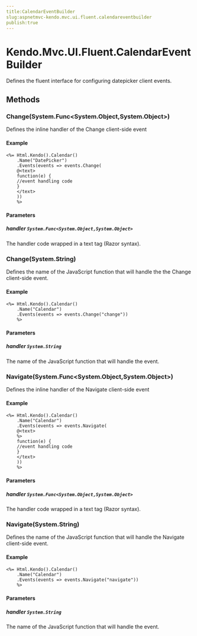 ```yaml
---
title:CalendarEventBuilder
slug:aspnetmvc-kendo.mvc.ui.fluent.calendareventbuilder
publish:true
---
```


# Kendo.Mvc.UI.Fluent.CalendarEventBuilder

Defines the fluent interface for configuring datepicker client events.

## Methods

### Change(System.Func\<System.Object,System.Object\>)
Defines the inline handler of the Change client-side event

#### Example
    <%= Html.Kendo().Calendar()
        .Name("DatePicker")
        .Events(events => events.Change(
        @<text>
        function(e) {
        //event handling code
        }
        </text>
        ))
        %>

#### Parameters

##### handler `System.Func<System.Object,System.Object>`
The handler code wrapped in a text tag (Razor syntax).

### Change(System.String)
Defines the name of the JavaScript function that will handle the the Change client-side event.

#### Example
    <%= Html.Kendo().Calendar()
        .Name("Calendar")
        .Events(events => events.Change("change"))
        %>

#### Parameters

##### handler `System.String`
The name of the JavaScript function that will handle the event.

### Navigate(System.Func\<System.Object,System.Object\>)
Defines the inline handler of the Navigate client-side event

#### Example
    <%= Html.Kendo().Calendar()
        .Name("Calendar")
        .Events(events => events.Navigate(
        @<text>
        %>
        function(e) {
        //event handling code
        }
        </text>
        ))
        %>

#### Parameters

##### handler `System.Func<System.Object,System.Object>`
The handler code wrapped in a text tag (Razor syntax).

### Navigate(System.String)
Defines the name of the JavaScript function that will handle the Navigate client-side event.

#### Example
    <%= Html.Kendo().Calendar()
        .Name("Calendar")
        .Events(events => events.Navigate("navigate"))
        %>

#### Parameters

##### handler `System.String`
The name of the JavaScript function that will handle the event.